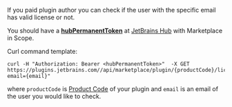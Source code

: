 [//]: # (title: Check License API)

If you paid plugin author you can check if the user with the specific email has valid license or not.

You should have a [**hubPermanentToken**](https://www.jetbrains.com/help/hub/Manage-Permanent-Tokens.html) at [JetBrains Hub](https://hub.jetbrains.com/users/me?tab=authentification) with Marketplace in Scope.

Curl command template:
```Shell
curl -H "Authorization: Bearer <hubPermanentToken>"  -X GET https://plugins.jetbrains.com//api/marketplace/plugin/{productCode}/license?email={email}"
```

where `productCode` is [Product Code](../paid-plugins-start/obtain-a-product-code-from-jetbrains.md) of your plugin and 
`email` is an email of the user you would like to check.